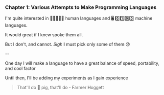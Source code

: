 ### Chapter 1: Various Attempts to Make Programming Languages
I'm quite interested in 🧔🏾‍♂️🤝🏾 human languages and 🖥️ 0️⃣1️⃣0️⃣0️⃣ machine languages.

It would great if I knew spoke them all.

But I don't, and cannot. *Sigh* I must pick only some of them 😞

--

One day I will make a language to have a great balance of speed, portability, and cool factor

Until then, I'll be adding my experiments as I gain experience

> That'll do 🐷 pig, that'll do - Farmer Hoggett
